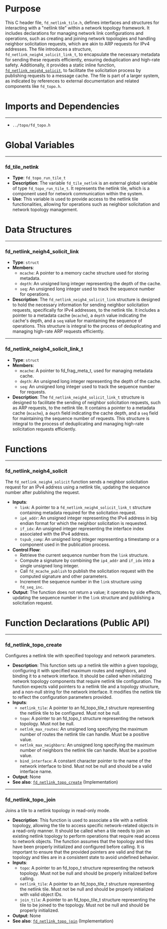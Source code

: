 # Purpose
This C header file, `fd_netlink_tile.h`, defines interfaces and structures for interacting with a "netlink tile" within a network topology framework. It includes declarations for managing network link configurations and operations, such as creating and joining network topologies and handling neighbor solicitation requests, which are akin to ARP requests for IPv4 addresses. The file introduces a structure, `fd_netlink_neigh4_solicit_link_t`, to encapsulate the necessary metadata for sending these requests efficiently, ensuring deduplication and high-rate safety. Additionally, it provides a static inline function, [`fd_netlink_neigh4_solicit`](#fd_netlink_neigh4_solicit), to facilitate the solicitation process by publishing requests to a message cache. The file is part of a larger system, as indicated by references to external documentation and related components like `fd_topo.h`.
# Imports and Dependencies

---
- `../topo/fd_topo.h`


# Global Variables

---
### fd\_tile\_netlnk
- **Type**: `fd_topo_run_tile_t`
- **Description**: The variable `fd_tile_netlnk` is an external global variable of type `fd_topo_run_tile_t`. It represents the netlink tile, which is a component used for network communication within the system.
- **Use**: This variable is used to provide access to the netlink tile functionalities, allowing for operations such as neighbor solicitation and network topology management.


# Data Structures

---
### fd\_netlink\_neigh4\_solicit\_link
- **Type**: `struct`
- **Members**:
    - `mcache`: A pointer to a memory cache structure used for storing metadata.
    - `depth`: An unsigned long integer representing the depth of the cache.
    - `seq`: An unsigned long integer used to track the sequence number for operations.
- **Description**: The `fd_netlink_neigh4_solicit_link` structure is designed to hold the necessary information for sending neighbor solicitation requests, specifically for IPv4 addresses, to the netlink tile. It includes a pointer to a metadata cache (`mcache`), a `depth` value indicating the cache's depth, and a `seq` value for maintaining the sequence of operations. This structure is integral to the process of deduplicating and managing high-rate ARP requests efficiently.


---
### fd\_netlink\_neigh4\_solicit\_link\_t
- **Type**: `struct`
- **Members**:
    - `mcache`: A pointer to fd_frag_meta_t, used for managing metadata cache.
    - `depth`: An unsigned long integer representing the depth of the cache.
    - `seq`: An unsigned long integer used to track the sequence number for requests.
- **Description**: The `fd_netlink_neigh4_solicit_link_t` structure is designed to facilitate the sending of neighbor solicitation requests, such as ARP requests, to the netlink tile. It contains a pointer to a metadata cache (`mcache`), a `depth` field indicating the cache depth, and a `seq` field for maintaining the sequence number of requests. This structure is integral to the process of deduplicating and managing high-rate solicitation requests efficiently.


# Functions

---
### fd\_netlink\_neigh4\_solicit<!-- {{#callable:fd_netlink_neigh4_solicit}} -->
The `fd_netlink_neigh4_solicit` function sends a neighbor solicitation request for an IPv4 address using a netlink tile, updating the sequence number after publishing the request.
- **Inputs**:
    - `link`: A pointer to a `fd_netlink_neigh4_solicit_link_t` structure containing metadata required for the solicitation request.
    - `ip4_addr`: An unsigned integer representing the IPv4 address in big endian format for which the neighbor solicitation is requested.
    - `if_idx`: An unsigned integer representing the interface index associated with the IPv4 address.
    - `tspub_comp`: An unsigned long integer representing a timestamp or a component used in the publication process.
- **Control Flow**:
    - Retrieve the current sequence number from the `link` structure.
    - Compute a signature by combining the `ip4_addr` and `if_idx` into a single unsigned long integer.
    - Call `fd_mcache_publish` to publish the solicitation request with the computed signature and other parameters.
    - Increment the sequence number in the `link` structure using `fd_seq_inc`.
- **Output**: The function does not return a value; it operates by side effects, updating the sequence number in the `link` structure and publishing a solicitation request.


# Function Declarations (Public API)

---
### fd\_netlink\_topo\_create<!-- {{#callable_declaration:fd_netlink_topo_create}} -->
Configures a netlink tile with specified topology and network parameters.
- **Description**: This function sets up a netlink tile within a given topology, configuring it with specified maximum routes and neighbors, and binding it to a network interface. It should be called when initializing network topology components that require netlink tile configuration. The function expects valid pointers to a netlink tile and a topology structure, and a non-null string for the network interface. It modifies the netlink tile to reflect the configuration parameters provided.
- **Inputs**:
    - `netlink_tile`: A pointer to an fd_topo_tile_t structure representing the netlink tile to be configured. Must not be null.
    - `topo`: A pointer to an fd_topo_t structure representing the network topology. Must not be null.
    - `netlnk_max_routes`: An unsigned long specifying the maximum number of routes the netlink tile can handle. Must be a positive value.
    - `netlnk_max_neighbors`: An unsigned long specifying the maximum number of neighbors the netlink tile can handle. Must be a positive value.
    - `bind_interface`: A constant character pointer to the name of the network interface to bind. Must not be null and should be a valid interface name.
- **Output**: None
- **See also**: [`fd_netlink_topo_create`](fd_netlink_tile.c.driver.md#fd_netlink_topo_create)  (Implementation)


---
### fd\_netlink\_topo\_join<!-- {{#callable_declaration:fd_netlink_topo_join}} -->
Joins a tile to a netlink topology in read-only mode.
- **Description**: This function is used to associate a tile with a netlink topology, allowing the tile to access specific network-related objects in a read-only manner. It should be called when a tile needs to join an existing netlink topology to perform operations that require read access to network objects. The function assumes that the topology and tiles have been properly initialized and configured before calling. It is important to ensure that the provided pointers are valid and that the topology and tiles are in a consistent state to avoid undefined behavior.
- **Inputs**:
    - `topo`: A pointer to an fd_topo_t structure representing the network topology. Must not be null and should be properly initialized before calling.
    - `netlink_tile`: A pointer to an fd_topo_tile_t structure representing the netlink tile. Must not be null and should be properly initialized with valid object IDs.
    - `join_tile`: A pointer to an fd_topo_tile_t structure representing the tile to be joined to the topology. Must not be null and should be properly initialized.
- **Output**: None
- **See also**: [`fd_netlink_topo_join`](fd_netlink_tile.c.driver.md#fd_netlink_topo_join)  (Implementation)


